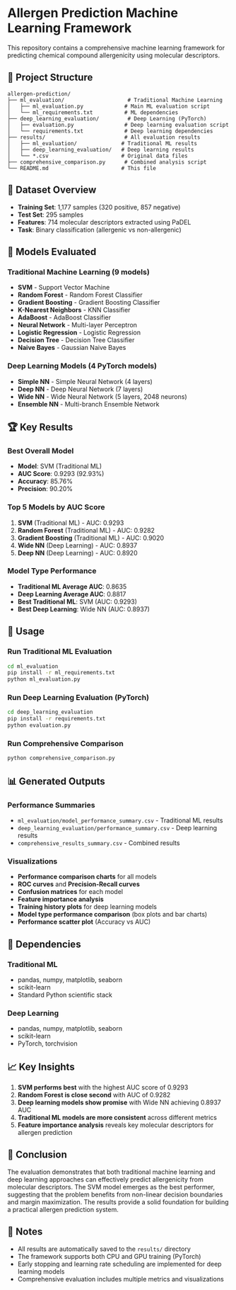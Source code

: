 # Allergen Prediction Machine Learning Framework

This repository contains a comprehensive machine learning framework for predicting chemical compound allergenicity using molecular descriptors.

## 📁 Project Structure

```
allergen-prediction/
├── ml_evaluation/                    # Traditional Machine Learning
│   ├── ml_evaluation.py             # Main ML evaluation script
│   └── ml_requirements.txt          # ML dependencies
├── deep_learning_evaluation/         # Deep Learning (PyTorch)
│   ├── evaluation.py                # Deep learning evaluation script
│   └── requirements.txt             # Deep learning dependencies
├── results/                         # All evaluation results
│   ├── ml_evaluation/              # Traditional ML results
│   ├── deep_learning_evaluation/   # Deep learning results
│   └── *.csv                       # Original data files
├── comprehensive_comparison.py      # Combined analysis script
└── README.md                       # This file
```

## 🎯 Dataset Overview

- **Training Set**: 1,177 samples (320 positive, 857 negative)
- **Test Set**: 295 samples
- **Features**: 714 molecular descriptors extracted using PaDEL
- **Task**: Binary classification (allergenic vs non-allergenic)

## 🤖 Models Evaluated

### Traditional Machine Learning (9 models)
- **SVM** - Support Vector Machine
- **Random Forest** - Random Forest Classifier
- **Gradient Boosting** - Gradient Boosting Classifier
- **K-Nearest Neighbors** - KNN Classifier
- **AdaBoost** - AdaBoost Classifier
- **Neural Network** - Multi-layer Perceptron
- **Logistic Regression** - Logistic Regression
- **Decision Tree** - Decision Tree Classifier
- **Naive Bayes** - Gaussian Naive Bayes

### Deep Learning Models (4 PyTorch models)
- **Simple NN** - Simple Neural Network (4 layers)
- **Deep NN** - Deep Neural Network (7 layers)
- **Wide NN** - Wide Neural Network (5 layers, 2048 neurons)
- **Ensemble NN** - Multi-branch Ensemble Network

## 🏆 Key Results

### Best Overall Model
- **Model**: SVM (Traditional ML)
- **AUC Score**: 0.9293 (92.93%)
- **Accuracy**: 85.76%
- **Precision**: 90.20%

### Top 5 Models by AUC Score
1. **SVM** (Traditional ML) - AUC: 0.9293
2. **Random Forest** (Traditional ML) - AUC: 0.9282
3. **Gradient Boosting** (Traditional ML) - AUC: 0.9020
4. **Wide NN** (Deep Learning) - AUC: 0.8937
5. **Deep NN** (Deep Learning) - AUC: 0.8920

### Model Type Performance
- **Traditional ML Average AUC**: 0.8635
- **Deep Learning Average AUC**: 0.8817
- **Best Traditional ML**: SVM (AUC: 0.9293)
- **Best Deep Learning**: Wide NN (AUC: 0.8937)

## 🚀 Usage

### Run Traditional ML Evaluation
```bash
cd ml_evaluation
pip install -r ml_requirements.txt
python ml_evaluation.py
```

### Run Deep Learning Evaluation (PyTorch)
```bash
cd deep_learning_evaluation
pip install -r requirements.txt
python evaluation.py
```

### Run Comprehensive Comparison
```bash
python comprehensive_comparison.py
```

## 📊 Generated Outputs

### Performance Summaries
- `ml_evaluation/model_performance_summary.csv` - Traditional ML results
- `deep_learning_evaluation/performance_summary.csv` - Deep learning results
- `comprehensive_results_summary.csv` - Combined results

### Visualizations
- **Performance comparison charts** for all models
- **ROC curves** and **Precision-Recall curves**
- **Confusion matrices** for each model
- **Feature importance analysis**
- **Training history plots** for deep learning models
- **Model type performance comparison** (box plots and bar charts)
- **Performance scatter plot** (Accuracy vs AUC)

## 🔧 Dependencies

### Traditional ML
- pandas, numpy, matplotlib, seaborn
- scikit-learn
- Standard Python scientific stack

### Deep Learning
- pandas, numpy, matplotlib, seaborn
- scikit-learn
- PyTorch, torchvision

## 📈 Key Insights

1. **SVM performs best** with the highest AUC score of 0.9293
2. **Random Forest is close second** with AUC of 0.9282
3. **Deep learning models show promise** with Wide NN achieving 0.8937 AUC
4. **Traditional ML models are more consistent** across different metrics
5. **Feature importance analysis** reveals key molecular descriptors for allergen prediction

## 🎯 Conclusion

The evaluation demonstrates that both traditional machine learning and deep learning approaches can effectively predict allergenicity from molecular descriptors. The SVM model emerges as the best performer, suggesting that the problem benefits from non-linear decision boundaries and margin maximization. The results provide a solid foundation for building a practical allergen prediction system.

## 📝 Notes

- All results are automatically saved to the `results/` directory
- The framework supports both CPU and GPU training (PyTorch)
- Early stopping and learning rate scheduling are implemented for deep learning models
- Comprehensive evaluation includes multiple metrics and visualizations